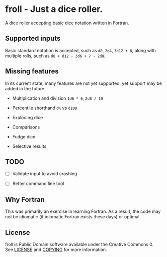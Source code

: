 # froll - Just a dice roller.

A dice roller accepting basic dice notation written in Fortran.

## Supported inputs

Basic standard notation is accepted, such as `d8`, `2d4`, `3d12 + 8`, along with multiple rolls, such as `d8 + d12 - 3d6 + 7 - 2d8`.

## Missing features

In its current state, many features are not yet supported, yet support may be added in the future.

- Multiplication and division `1d6 * 6`, `2d8 / 10`

- Percentile shorthand `d%` vs `d100`

- Exploding dice

- Comparisons

- Fudge dice

- Selective results

## TODO

- [ ] Validate input to avoid crashing

- [ ] Better command line tool

## Why Fortran

This was primarily an exercise in learning Fortran. As a result, the code may not be idiomatic (if idiomatic Fortran exists these days) or optimal.

## License

froll is Public Domain software available under the Creative Commons 0. See [LICENSE](LICENSE) and [COPYING](COPYING) for more information.
